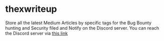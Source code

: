 # thexwriteup
Store all the latest Medium Articles by specific tags for the Bug Bounty hunting and Security filed and Notify on the Discord server. You can reach the Discord server via [this link](https://discord.gg/evffhtjWR7)


